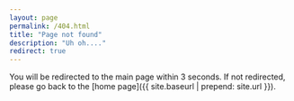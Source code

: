 ```yaml
---
layout: page
permalink: /404.html
title: "Page not found"
description: "Uh oh...."
redirect: true
---
```


You will be redirected to the main page within 3 seconds. If not redirected, please go back to the [home page]({{ site.baseurl | prepend: site.url }}).
